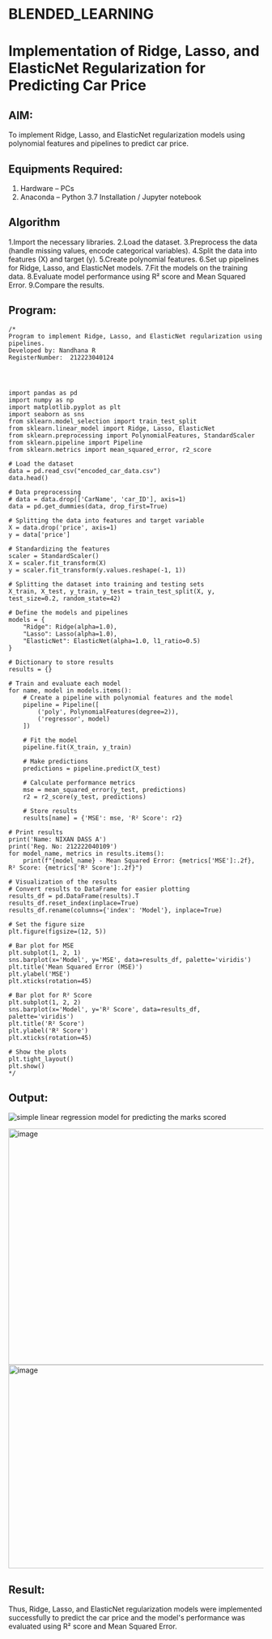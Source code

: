 # BLENDED_LEARNING
# Implementation of Ridge, Lasso, and ElasticNet Regularization for Predicting Car Price

## AIM:
To implement Ridge, Lasso, and ElasticNet regularization models using polynomial features and pipelines to predict car price.

## Equipments Required:
1. Hardware – PCs
2. Anaconda – Python 3.7 Installation / Jupyter notebook

## Algorithm
1.Import the necessary libraries.
2.Load the dataset.
3.Preprocess the data (handle missing values, encode categorical variables).
4.Split the data into features (X) and target (y).
5.Create polynomial features.
6.Set up pipelines for Ridge, Lasso, and ElasticNet models.
7.Fit the models on the training data.
8.Evaluate model performance using R² score and Mean Squared Error.
9.Compare the results.

## Program:
```
/*
Program to implement Ridge, Lasso, and ElasticNet regularization using pipelines.
Developed by: Nandhana R 
RegisterNumber:  212223040124




import pandas as pd
import numpy as np
import matplotlib.pyplot as plt
import seaborn as sns
from sklearn.model_selection import train_test_split
from sklearn.linear_model import Ridge, Lasso, ElasticNet
from sklearn.preprocessing import PolynomialFeatures, StandardScaler
from sklearn.pipeline import Pipeline
from sklearn.metrics import mean_squared_error, r2_score

# Load the dataset
data = pd.read_csv("encoded_car_data.csv")
data.head()

# Data preprocessing
# data = data.drop(['CarName', 'car_ID'], axis=1)
data = pd.get_dummies(data, drop_first=True)

# Splitting the data into features and target variable
X = data.drop('price', axis=1)
y = data['price']

# Standardizing the features
scaler = StandardScaler()
X = scaler.fit_transform(X)
y = scaler.fit_transform(y.values.reshape(-1, 1))

# Splitting the dataset into training and testing sets
X_train, X_test, y_train, y_test = train_test_split(X, y, test_size=0.2, random_state=42)

# Define the models and pipelines
models = {
    "Ridge": Ridge(alpha=1.0),
    "Lasso": Lasso(alpha=1.0),
    "ElasticNet": ElasticNet(alpha=1.0, l1_ratio=0.5)
}

# Dictionary to store results
results = {}

# Train and evaluate each model
for name, model in models.items():
    # Create a pipeline with polynomial features and the model
    pipeline = Pipeline([
        ('poly', PolynomialFeatures(degree=2)),
        ('regressor', model)
    ])

    # Fit the model
    pipeline.fit(X_train, y_train)

    # Make predictions
    predictions = pipeline.predict(X_test)

    # Calculate performance metrics
    mse = mean_squared_error(y_test, predictions)
    r2 = r2_score(y_test, predictions)

    # Store results
    results[name] = {'MSE': mse, 'R² Score': r2}

# Print results
print('Name: NIXAN DASS A')
print('Reg. No: 212222040109')
for model_name, metrics in results.items():
    print(f"{model_name} - Mean Squared Error: {metrics['MSE']:.2f}, R² Score: {metrics['R² Score']:.2f}")

# Visualization of the results
# Convert results to DataFrame for easier plotting
results_df = pd.DataFrame(results).T
results_df.reset_index(inplace=True)
results_df.rename(columns={'index': 'Model'}, inplace=True)

# Set the figure size
plt.figure(figsize=(12, 5))

# Bar plot for MSE
plt.subplot(1, 2, 1)
sns.barplot(x='Model', y='MSE', data=results_df, palette='viridis')
plt.title('Mean Squared Error (MSE)')
plt.ylabel('MSE')
plt.xticks(rotation=45)

# Bar plot for R² Score
plt.subplot(1, 2, 2)
sns.barplot(x='Model', y='R² Score', data=results_df, palette='viridis')
plt.title('R² Score')
plt.ylabel('R² Score')
plt.xticks(rotation=45)

# Show the plots
plt.tight_layout()
plt.show()
*/
```

## Output:
![simple linear regression model for predicting the marks scored](sam.png)

<img width="606" height="467" alt="image" src="https://github.com/user-attachments/assets/d6edd308-8679-49e0-8346-06368dad37b9" />

<img width="1010" height="402" alt="image" src="https://github.com/user-attachments/assets/6d60c5ce-f8d6-498e-903c-84273c9441c0" />




## Result:
Thus, Ridge, Lasso, and ElasticNet regularization models were implemented successfully to predict the car price and the model's performance was evaluated using R² score and Mean Squared Error.
